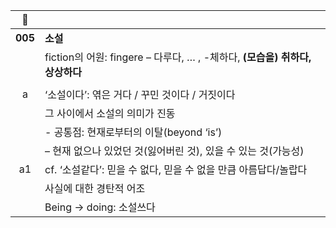 | 🔗 | |
| :-: | - |
| **005** | **소설**|
||fiction의 어원: fingere – 다루다, … , -체하다, **(모습을) 취하다, 상상하다**
|||
|a|‘소설이다’: 엮은 거다 / 꾸민 것이다 / 거짓이다
||그 사이에서 소설의 의미가 진동
||- 공통점: 현재로부터의 이탈(beyond ‘is’)
||– 현재 없으나 있었던 것(잃어버린 것), 있을 수 있는 것(가능성)
|a1|cf. ‘소설같다’: 믿을 수 없다, 믿을 수 없을 만큼 아름답다/놀랍다
||사실에 대한 경탄적 어조
||Being -> doing: 소설쓰다
